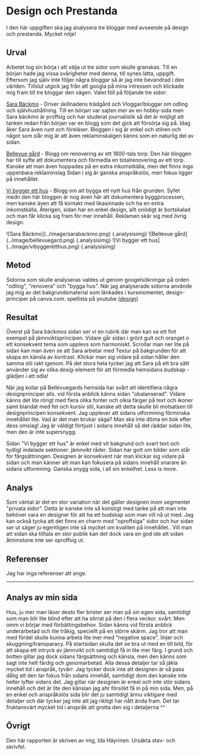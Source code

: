 Design och Prestanda
=======================

I den här uppgiften ska jag analysera tre bloggar med avseende på design och prestanda. Mycket nöje!

Urval
-----------------------

Arbetet tog sin börja i att välja ut tre sidor som skulle granskas. Till en början hade jag vissa svårigheter med denna, till synes lätta, uppgift. Eftersom jag själv inte följer några bloggar så är jag inte bevandrad i den världen. Tillslut utgick jag från att googla på mina intressen och klickade mig fram till tre bloggar den vägen. Valet föll på följande tre sidor:


<a href="https://www.sarabackmo.se/">Sara Bäckmo</a> - Driver skillnadens trädgård och Vloggar/bloggar om odling och självhushållning. Till en början var sajten mer av en hobby-sida men Sara bäckmo är proffsig och har studerat journalistik så det är möjligt att tanken redan från början var en blogg som det gick att försörja sig på. Idag åker Sara även runt och föreläser. Bloggen i sig är enkel och stilren och något som slår mig är att även reklaminskalgen känns som en naturlig del av sidan.

<a href="http://bellevuegard.se/blogg/">Bellevue gård</a> - Blogg om renovering av ett 1800-tals torp. Den här bloggen har till syfte att dokumentera och förmedla en totalrenovering av ett torp. Kanske att man även hoppades på en extra inkomstkälla, men det finns inga uppenbara reklaminslag Sidan i sig är ganska anspråkslös, men fokus ligger på innehållet.

<a href="https://vibyggeretthus.blogg.se/">Vi bygger ett hus</a> - Blogg om att bygga ett nytt hus från grunden. Syfet medn den här bloggen är nog även här att dokumentera byggprocessen, men kanske även att få kontakt med likasinnade och ha en extra inkomstkälla. Återigen, sidan har en enkel design, allt onödigt är bortskalad och man får klicka sig fram för mer innehåll. Reklamen skär sig med övrig design.



<div class="gallery" markdown="1">
![Sara Bäckmo](../image/sarabackmo.png) {.analysisimg}
![Bellevue gård](../image/bellevuegard.png) {.analysisimg}
![Vi bygger ett hus](../image/vibyggeretthus.png) {.analysisimg}
</div>

Metod
-----------------------

Sidorna som skulle analyseras valdes ut genom googelsökningar på orden "odling", "renovera" och "bygga hus".
När jag analyserade sidorna använde jag mig av det bakgrundsmaterial som länkades i kursmomentet, design-principer på canva.com.
spellista på youtube (<a href="https://www.youtube.com/playlist?list=PLKtP9l5q3ce-oz7aoBkk-oEn4xzGbtqxU">design</a>)

Resultat
-----------------------
Överst på Sara bäckmos sidan ser vi en rubrik där man kan se ett fint exempel på jämnviktsprincipen. Vidare går sidan i
grönt gult och oranget o ett konsekvent tema som upplevs som harmoniskt. Scrollar man ner lite på sidan kan man även se att
Sara arbetar med Textur på bakgrunden för att skapa en känsla av kontrast. Klickar man sig vidare på sidan håller den samma stil rakt igenom. På det stora hela tycker jag att Sara på ett bra sätt använder sig av olika desig-element för att förmedla hemsidans budskap - glädjen i att odla!

När jag kollar på Bellevuegards hemsida har svårt att identifiera några designprinciper alls. vid första anblick känns sidan "obalanserad". Vidare känns det lite rörigt med flera olika fonter och olkia färger på text och ikoner samt blandat med fet och kursiv stil, kanske att detta skulle bli motsatsen till designprincipen konsekvent. Jag upplever att sidans utformning förminska innehållet lite.  Vad är det man brukar säga? Man ska inte döma en bok efter dess omslag! Jag är väldigt förtjust i sidans innehåll så det räddar sidan lite, men den är inte supersnygg.

Sidan "Vi bygger ett hus" är enkel med vit bakgrund och svart text och tydligt indelade sektioner. jämnvikt råder. Sidan har gott om bilder som står för färgsättningen. Designen är konsekvent när man klickar sig vidare på sidan och man känner att man kan fokusera på sidans innehåll snarare än sidans utformning.  Ganska snygg sida, i all sin enkelhet. Less is more.



Analys
-----------------------

Som väntat är det en stor variation när det gäller designen inom segmentet "privata sidor". Detta är kanske inte så konstigt med tanke på att man inte behöver vara en designer för att ha ett budskap som man vill nå ut med. Jag kan också tycka att det finns en charm med "oproffsiga" sidor och hur sidan ser ut säger ju egentligen inte så mycket om kvaliten på innehållet.. Vill man att sidan ska tilltala en stor publik kan det dock vara en god ide att sidan åtminstone inte ser oproffsig ut.

Referenser
-----------------------

Jag har inga referenser att ange.


-----------------------

Analys av min sida
-----------------------
Huu, ju mer man läser desto fler brister ser man på sin egen sida, samtidigt som man blir lite blind efter att ha stirrat på den i flera veckor. svårt. Men omm vi börjar med förbättingsbehov. Sidan känns vid första anblick underarbetad och lite tråkig, speciellt på en större skärm. Jag tror att man med fördel skulle kunna arbeta lite mer med "negative space", linjer och skuggning/transparacy. På startsidan skulla det se bra ut med en till bild, för att skapa ett intryck av jämnvikt och samtidigt få in lite mer färg. I grund och botten gillar jag dock sidans färgsättning och känsla, men den känns som sagt inte helt färdig och genomarbetad. Alla dessa detaljer tar så jäkla mycket tid i anspråk, tyvärr.
Jag tycker dock inte att designen är så pass dålig att den tar fokus från sidans innehåll, samtidigt dom den kanske inte heller lyfter sidans det. Jag gillar när designen är enkel och inte stör sidans innehåll och det är lite den känslan jag ahr försökt få in på min sida. Men, på en enkel och anspråkslös sida blir det ju samtidigt ännu viktigare med detaljer och där tycker jag inte att jag riktigt har nått ända fram. Det tar fruktansvärt mycket tid i anspråk att grotta den sig i detaljerna ^^


Övrigt
-----------------------

Den här rapporten är skriven av mig, Ida Häyrinen. Ursäkta stav- och skrivfel.
